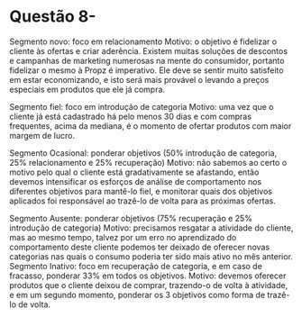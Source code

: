 # Questão 8- 

Segmento novo: foco em relacionamento
Motivo: o objetivo é fidelizar o cliente às ofertas e criar aderência. Existem muitas soluções de descontos e campanhas de marketing numerosas na mente do consumidor, portanto fidelizar o mesmo à Propz é imperativo. Ele deve se sentir muito satisfeito em estar economizando, e isto será mais provável o levando a preços especiais em produtos que ele já compra.

Segmento fiel: foco em introdução de categoria
Motivo: uma vez que o cliente já está cadastrado há pelo menos 30 dias e com compras frequentes, acima da mediana, é o momento de ofertar produtos com maior margem de lucro.

Segmento Ocasional: ponderar objetivos (50% introdução de categoria, 25% relacionamento e 25% recuperação)
Motivo: não sabemos ao certo o motivo pelo qual o cliente está gradativamente se afastando, então devemos intensificar os esforços de análise de comportamento nos diferentes objetivos para mantê-lo fiel, e monitorar quais dos objetivos aplicados foi responsável ao trazê-lo de volta para as próximas ofertas.

Segmento Ausente: ponderar objetivos (75% recuperação e 25% introdução de categoria)
Motivo: precisamos resgatar a atividade do cliente, mas ao mesmo tempo, talvez por um erro no aprendizado do comportamento deste cliente podemos ter deixado de oferecer novas categorias nas quais o consumo poderia ter sido mais ativo no mês anterior.
Segmento Inativo:  foco em recuperação de categoria, e em caso de fracasso, ponderar 33% em todos os objetivos.
Motivo: devemos oferecer produtos que o cliente deixou de comprar, trazendo-o de volta à atividade, e em um segundo momento, ponderar os 3 objetivos como forma de trazê-lo de volta.
